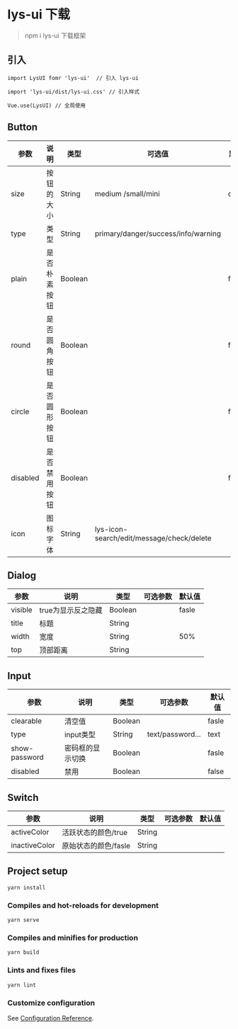 # lys-ui 下载
> npm i lys-ui  下载框架
## 引入
```
import LysUI fomr 'lys-ui'  // 引入 lys-ui

import 'lys-ui/dist/lys-ui.css' // 引入样式

Vue.use(LysUI) // 全局使用
```
## Button

| 参数     | 说明         | 类型    | 可选值                                    | 默认值  |
| -------- | ------------ | ------- | ----------------------------------------- | ------- |
| size     | 按钮的大小   | String  | medium /small/mini                        | default |
| type     | 类型         | String  | primary/danger/success/info/warning       |         |
| plain    | 是否朴素按钮 | Boolean |                                           | false   |
| round    | 是否圆角按钮 | Boolean |                                           | false   |
| circle   | 是否圆形按钮 | Boolean |                                           | fasle   |
| disabled | 是否禁用按钮 | Boolean |                                           | fasle   |
| icon     | 图标字体         | String  | lys-icon-search/edit/message/check/delete |         |

## Dialog

| 参数    | 说明               | 类型    | 可选参数 | 默认值 |
| ------- | ------------------ | ------- | -------- | ------ |
| visible | true为显示反之隐藏 | Boolean |          | fasle  |
| title   | 标题               | String  |          |        |
| width   | 宽度               | String  |          | 50%    |
| top     | 顶部距离           | String  |          |        |
## Input
| 参数          | 说明             | 类型    | 可选参数         | 默认值 |
| ------------- | ---------------- | ------- | ---------------- | ------ |
| clearable     | 清空值           | Boolean |                  | fasle  |
| type          | input类型        | String  | text/password... | text   |
| show-password | 密码框的显示切换 | Boolean |                  | fasle  |
| disabled      | 禁用             | Boolean |                  | false  |

## Switch
| 参数          | 说明                 | 类型   | 可选参数 | 默认值 |
| ------------- | -------------------- | ------ | -------- | ------ |
| activeColor   | 活跃状态的颜色/true  | String |          |        |
| inactiveColor | 原始状态的颜色/fasle | String |          |        |


## Project setup
```
yarn install
```

### Compiles and hot-reloads for development
```
yarn serve
```

### Compiles and minifies for production
```
yarn build
```

### Lints and fixes files
```
yarn lint
```

### Customize configuration
See [Configuration Reference](https://cli.vuejs.org/config/).
